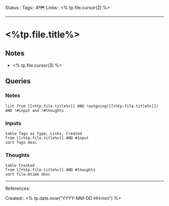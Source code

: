 Status:: 
Tags:: #🗺️
Links:: <% tp.file.cursor(2) %>
___

# <%tp.file.title%>

## Notes
- <% tp.file.cursor(3) %>

## Queries

### Notes

```dataview
list from [[<%tp.file.title%>]] AND !outgoing([[<%tp.file.title%>]]) AND !#input and !#thoughts
```

### Inputs

```dataview
table Tags as Type, Links, Created
from [[<%tp.file.title%>]] AND #input
sort Tags desc
```

### Thoughts

```dataview
table Created
from [[<%tp.file.title%>]] AND #thoughts
sort file.mtime desc
```

___
References:

Created:: <% tp.date.now("YYYY-MM-DD HH:mm") %>